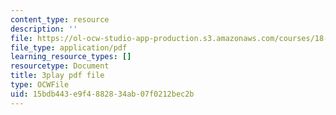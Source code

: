 ```yaml
---
content_type: resource
description: ''
file: https://ol-ocw-studio-app-production.s3.amazonaws.com/courses/18-03sc-differential-equations-fall-2011/15bdb443e9f4882834ab07f0212bec2b_3ejfkMHr_DE.pdf
file_type: application/pdf
learning_resource_types: []
resourcetype: Document
title: 3play pdf file
type: OCWFile
uid: 15bdb443-e9f4-8828-34ab-07f0212bec2b
---
```


